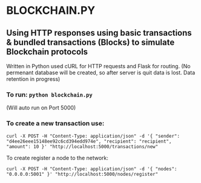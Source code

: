 # BLOCKCHAIN.PY

## Using HTTP responses using basic transactions & bundled transactions (Blocks) to simulate Blockchain protocols 

Written in Python used cURL for HTTP requests and Flask for routing. 
(No permenant database will be created, so after server is quit data is lost. Data retention in progress)

### To run: <command> `python blockchain.py`
(Will auto run on Port 5000)

### To create a new transaction use: 

`curl -X POST -H "Content-Type: application/json" -d '{
 "sender": "d4ee26eee15148ee92c6cd394edd974e",
 "recipient": "recipient",
 "amount": 10
}' "http://localhost:5000/transactions/new"`


To create register a node to the network:

`curl -X POST -H "Content-Type: application/json" -d '{
 "nodes": "0.0.0.0:5001"
}' "http://localhost:5000/nodes/register"`
